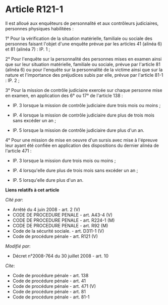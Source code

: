 # Article R121-1

Il est alloué aux enquêteurs de personnalité et aux contrôleurs judiciaires, personnes physiques habilitées : 

1° Pour la vérification de la situation matérielle, familiale ou sociale des personnes faisant l'objet d'une enquête prévue
par les articles 41 (alinéa 6) et 81 (alinéa 7) : IP. 1 ; 

2° Pour l'enquête sur la personnalité des personnes mises en examen ainsi que sur leur situation matérielle, familiale ou
sociale, prévue par l'article 81 (alinéa 6) ou pour l'enquête sur la personnalité de la victime ainsi que sur la nature et
l'importance des préjudices subis par elle, prévue par l'article 81-1 : IP. 2 ; 

3° Pour la mission de contrôle judiciaire exercée sur chaque personne mise en examen, en application des 6° ou 17° de
l'article 138 :

- IP. 3 lorsque la mission de contrôle judiciaire dure trois mois ou moins ;

- IP. 4 lorsque la mission de contrôle judiciaire dure plus de trois mois sans excéder un an ;

- IP. 5 lorsque la mission de contrôle judiciaire dure plus d'un an. 

4° Pour une mission de mise en oeuvre d'un sursis avec mise à l'épreuve leur ayant été confiée en application des
dispositions du dernier alinéa de l'article 471 :

- IP. 3 lorsque la mission dure trois mois ou moins ;

- IP. 4 lorsqu'elle dure plus de trois mois sans excéder un an ;

- IP. 5 lorsqu'elle dure plus d'un an.

**Liens relatifs à cet article**

_Cité par_:

  - Arrêté du 4 juin 2008 - art. 2 (V)
  - CODE DE PROCEDURE PENALE - art. A43-4 (V)
  - CODE DE PROCEDURE PENALE - art. R224-1 (M)
  - CODE DE PROCEDURE PENALE - art. R92 (M)
  - Code de la sécurité sociale. - art. D311-1 (V)
  - Code de procédure pénale - art. R121 (V)

_Modifié par_:

  - Décret n°2008-764 du 30 juillet 2008 - art. 10

_Cite_:

  - Code de procédure pénale - art. 138
  - Code de procédure pénale - art. 41
  - Code de procédure pénale - art. 471 (V)
  - Code de procédure pénale - art. 81
  - Code de procédure pénale - art. 81-1
